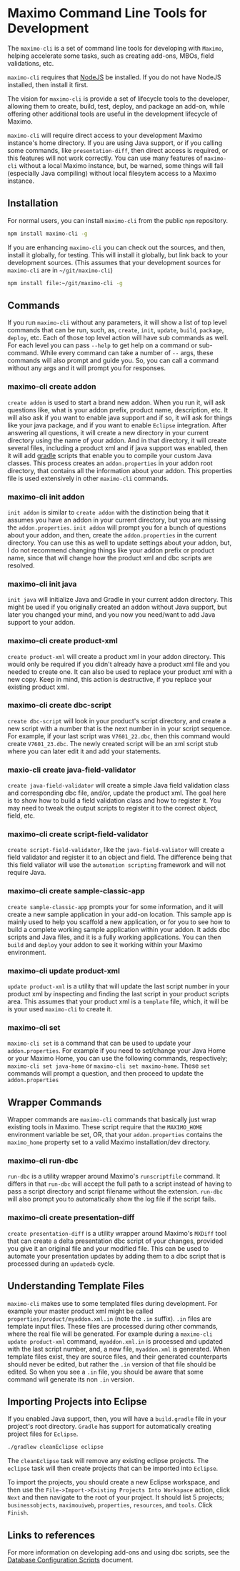 # Maximo Command Line Tools for Development

The `maximo-cli` is a set of command line tools for developing with `Maximo`, helping accelerate some tasks, such as creating add-ons, MBOs, field validations, etc.  

`maximo-cli` requires that [NodeJS](https://nodejs.org/en/) be installed.  If you do not have NodeJS installed, then install it first.

The vision for `maximo-cli` is provide a set of lifecycle tools to the developer, allowing them to create, build, test, deploy, and package an add-on, while offering other additional tools are useful in the development lifecycle of Maximo.

`maximo-cli` will require direct access to your development Maximo instance's home directory.   If you are using Java support, or if you calling some commands, like `presentation-diff`, then direct access is required, or this features will not work correctly.  You can use many features of `maximo-cli` without a local Maximo instance, but, be warned, some things will fail (especially Java compiling) without local filesytem access to a Maximo instance.

## Installation

For normal users, you can install `maximo-cli` from the public `npm` repository.
```bash
npm install maximo-cli -g
```

If you are enhancing `maximo-cli` you can check out the sources, and then, install it globally, for testing.  This will install it globally, but link back to your development sources.  (This assumes that your development sources for `maximo-cli` are in `~/git/maximo-cli`)
```bash
npm install file:~/git/maximo-cli -g
```

## Commands
If you run `maximo-cli` without any parameters, it will show a list of top level commands that can be run, such, as, `create`, `init`, `update`, `build`, `package`, `deploy`, etc.  Each of those top level action will have sub commands as well.  For each level you can pass `--help` to get help on a command or sub-command.  While every command can take a number of `--` args, these commands will also prompt and guide you.  So, you can call a command without any args and it will prompt you for responses.

### maximo-cli create addon

`create addon` is used to start a brand new addon.  When you run it, will ask questions like, what is your addon prefix, product name, description, etc.  It will also ask if you want to enable java support and if so, it will ask for things like your java package, and if you want to enable `Eclipse` integration.  After answering all questions, it will create a new directory in your current directory using the name of your addon.  And in that directory, it will create several files, including a product xml and if java support was enabled, then it will add [gradle](https://gradle.org/) scripts that enable you to compile your custom Java classes.  This process creates an `addon.properties` in your addon root directory, that contains all the information about your addon.  This properties file is used extensively in other `maximo-cli` commands.

### maximo-cli init addon
`init addon` is similar to `create addon` with the distinction being that it assumes you have an addon in your current directory, but you are missing the `addon.properties`.  `init addon` will prompt you for a bunch of questions about your addon, and then, create the `addon.properties` in the current directory.  You can use this as well to update settings about your addon, but, I do not recommend changing things like your addon prefix or product name, since that will change how the product xml and dbc scripts are resolved.

### maximo-cli init java
`init java` will initialize Java and Gradle in your current addon directory.  This might be used if you originally created an addon without Java support, but later you changed your mind, and you now you need/want to add Java support to your addon. 

### maximo-cli create product-xml
`create product-xml` will create a product xml in your addon directory.  This would only be required if you didn't already have a product xml file and you needed to create one.  It can also be used to replace your product xml with a new copy.  Keep in mind, this action is destructive, if you replace your existing product xml.

### maximo-cli create dbc-script
`create dbc-script` will look in your product's script directory, and create a new script with a number that is the next number in in your script sequence.  For example, if your last script was `V7601_22.dbc`, then this command would create `V7601_23.dbc`.  The newly created script will be an xml script stub where you can later edit it and add your statements.

### maxio-cli create java-field-validator
`create java-field-validator` will create a simple Java field validation class and corresponding dbc file, and/or, update the product xml.  The goal here is to show how to build a field validation class and how to register it.  You may need to tweak the output scripts to register it to the correct object, field, etc.

### maximo-cli create script-field-validator
`create script-field-validator`, like the `java-field-valiator` will create a field validator and register it to an object and field.  The difference being that this field valiator will use the `automation scripting` framework and will not require Java.

### maximo-cli create sample-classic-app
`create sample-classic-app` prompts your for some information, and it will create a new sample application in your add-on location.  This sample app is mainly used to help you scaffold a new application, or for you to see how to build a complete working sample application within your addon.  It adds dbc scripts and Java files, and it is a fully working applications.  You can then `build` and `deploy` your addon to see it working within your Maximo environment.

### maximo-cli update product-xml
`update product-xml` is a utility that will update the last script number in your product xml by inspecting and finding the last script in your product scripts area.   This assumes that your product xml is a `template` file, which, it will be is your used `maximo-cli` to create it.

### maximo-cli set
`maximo-cli set` is a command that can be used to update your `addon.properties`.  For example if you need to set/change your Java Home or your Maximo Home, you can use the following commands, respectively; `maximo-cli set java-home`  or `maximo-cli set maximo-home`.  These `set` commands will prompt a question, and then proceed to update the `addon.properties`

## Wrapper Commands
Wrapper commands are `maximo-cli` commands that basically just wrap existing tools in Maximo.  These script require that the `MAXIMO_HOME` environment variable be set, OR, that your `addon.properties` contains the `maximo_home` property set to a valid Maximo installation/dev directory.

### maximo-cli run-dbc
`run-dbc` is a utility wrapper around Maximo's `runscriptfile` command.  It differs in that `run-dbc` will accept the full path to a script instead of having to pass a script directory and script filename without the extension.  `run-dbc` will also prompt you to automatically show the log file if the script fails.

### maximo-cli create presentation-diff
`create presentation-diff` is a utility wrapper around Maximo's `MXDiff` tool that can create a delta presentation dbc script of your changes, provided you give it an original file and your modified file.   This can be used to automate your presentation updates by adding them to a dbc script that is processed during an `updatedb` cycle.


## Understanding Template Files
`maximo-cli` makes use to some templated files during development.  For example your master product xml might be called `properties/product/myaddon.xml.in` (note the `.in` suffix).  `.in` files are template input files.  These files are processed during other commands, where the real file will be generated.  For example during a `maximo-cli update product-xml` command, `myaddon.xml.in` is processed and updated with the last script number, and, a new file, `myaddon.xml` is generated.  When template files exist, they are source files, and their generated counterparts should never be edited, but rather the `.in` version of that file should be edited.  So when you see a `.in` file, you should be aware that some command will generate its non `.in` version.

## Importing Projects into Eclipse
If you enabled Java support, then, you will have a `build.gradle` file in your project's root directory.  `Gradle` has support for automatically creating project files for `Eclipse`.

```bash
./gradlew cleanEclipse eclipse
```

The `cleanEclipse` task will remove any existing eclipse projects.   The `eclipse` task will then create projects that can be imported into `Eclipse`.

To import the projects, you should create a new Eclipse workspace, and then use the `File->Import->Existing Projects Into Workspace` action, click `Next` and then navigate to the root of your project.  It should list 5 projects; `businessobjects`, `maximouiweb`, `properties`, `resources`, and `tools`.  Click `Finish`. 

## Links to references
For more information on developing add-ons and using dbc scripts, see the [Database Configuration Scripts](https://developer.ibm.com/static/site-id/155/maximodev/dbcguide/) document.

<!--
These are ideas for other cli tools

create java-field-validator
- ask mbo
- ask attribute
- ask classname
- ask package
- create dbc file
- create java file
- install gradle if missing

create script-field-validator
- ask mbo
- ask attribute
- ask name
- create dbc file

create alndomain
- ask items
- create dbc

create syndomain
- ask items
- create dbc 

export autoscript NAME
- call boris' script

export presentation-diff FILE
- create mxs file using file with same name from BASE/ or from maximo install dir

build
- compile all files
- move all files to the dist area

deploy
- copies files into maximo dev tree

package
- create .zip file
-->